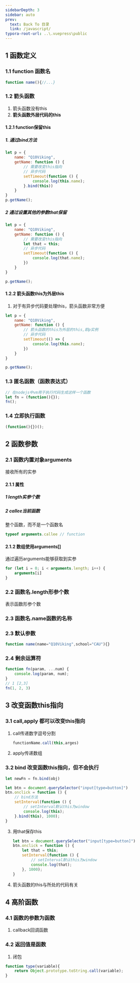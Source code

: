 ```yaml
---
sidebarDepth: 3
sidebar: auto
prev:
  text: Back To 目录
  link: /javascript/
typora-root-url: ..\.vuepress\public
---
```


## 1 函数定义

### 1.1 function 函数名

```js
function name(){//...}
```

### 1.2 箭头函数 

1. 箭头函数没有this
2. **箭头函数外层代码的this**



#### 1.2.1 function保留this

##### 1. 通过bind方法

```js
let p = {
    name: "Q10Viking",
    getName: function () {
        // 需要改变this指向
        // 异步代码
        setTimeout(function () {
            console.log(this.name);
        }.bind(this))
    }
}
p.getName();
```

##### 2 通过设置其他的参数that保留

```js
let p = {
    name: "Q10Viking",
    getName: function () {
        // 需要改变this指向
        let that = this;
        // 异步代码
        setTimeout(function () {
            console.log(that.name);
        })
    }
}

p.getName();
```

#### 1.2.2 箭头函数this为外层this

1. 对于有异步代码要处理this，箭头函数非常方便

```js
let p = {
    name: "Q10Viking",
    getName: function () {
        // 箭头函数的this为外层的this,即p实例
        // 异步代码
        setTimeout(() => {
            console.log(this.name);
        })
    }
}

p.getName();
```



### 1.3 匿名函数（函数表达式）

```js
// 在nodejs中vm用于执行代码生成这样一个函数
let fn = (function(){}); 
fn();
```



### 1.4 立即执行函数

```js
(function(){})();
```



## 2 函数参数

### 2.1 函数内置对象arguments

接收所有的实参

#### 2.1.1 属性

##### 1 length实参个数

##### 2 callee当前函数

整个函数，而不是一个函数名

```js
typeof arguments.callee // function
```

#### 2.1.2 数组使用arguments[]

通过遍历arguments能够获取到实参

```js
for (let i = 0; i < arguments.length; i++) {
    arguments[i]
}
```



### 2.2 函数名.length形参个数

表示函数形参个数

### 2.3 函数名.name函数的名称



### 2.3 默认参数

```js
function name(name="Q10Viking",school="CAU"){}
```

### 2.4 剩余运算符

```javascript
function fn(param, ...num) {
    console.log(param, num);
}
// 1 [2,3]
fn(1, 2, 3)
```



## 3 改变函数this指向

### 3.1 call,apply 都可以改变this指向

1. call传递数字逗号分割

   ```js
   functionName.call(this,arges)
   ```

   

2. apply传递数组

### 3.2 bind 改变函数this指向，但不会执行

```js
let newFn = fn.bind(obj)
```

```js
let btn = document.querySelector("input[type=button]")
btn.onclick = function () {
    // bind方法
    setInterval(function () {
        // setInterval默认this为window
        console.log(this);
    }.bind(this), 1000);
}
```



3. 用that保存this

   ```js
   let btn = document.querySelector("input[type=button]")
   btn.onclick = function () {
       let that = this;
       setInterval(function () {
           // setInterval默认this为window
           console.log(that);
       }, 1000);
   }
   ```

   

4. 箭头函数的this与所处的代码有关



## 4 高阶函数

### 4.1 函数的参数为函数

1. callback回调函数

### 4.2 返回值是函数

1. 闭包

```js
function type(variable){
    return Object.prototype.toString.call(variable);
}
```




